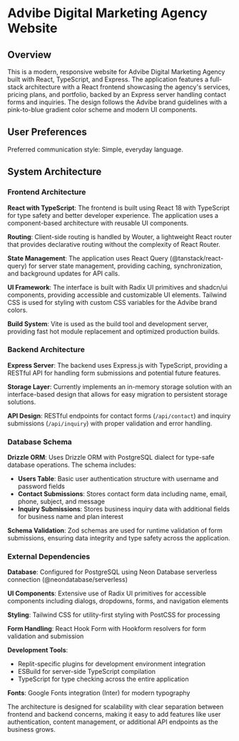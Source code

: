 # Advibe Digital Marketing Agency Website

## Overview

This is a modern, responsive website for Advibe Digital Marketing Agency built with React, TypeScript, and Express. The application features a full-stack architecture with a React frontend showcasing the agency's services, pricing plans, and portfolio, backed by an Express server handling contact forms and inquiries. The design follows the Advibe brand guidelines with a pink-to-blue gradient color scheme and modern UI components.

## User Preferences

Preferred communication style: Simple, everyday language.

## System Architecture

### Frontend Architecture

**React with TypeScript**: The frontend is built using React 18 with TypeScript for type safety and better developer experience. The application uses a component-based architecture with reusable UI components.

**Routing**: Client-side routing is handled by Wouter, a lightweight React router that provides declarative routing without the complexity of React Router.

**State Management**: The application uses React Query (@tanstack/react-query) for server state management, providing caching, synchronization, and background updates for API calls.

**UI Framework**: The interface is built with Radix UI primitives and shadcn/ui components, providing accessible and customizable UI elements. Tailwind CSS is used for styling with custom CSS variables for the Advibe brand colors.

**Build System**: Vite is used as the build tool and development server, providing fast hot module replacement and optimized production builds.

### Backend Architecture

**Express Server**: The backend uses Express.js with TypeScript, providing a RESTful API for handling form submissions and potential future features.

**Storage Layer**: Currently implements an in-memory storage solution with an interface-based design that allows for easy migration to persistent storage solutions.

**API Design**: RESTful endpoints for contact forms (`/api/contact`) and inquiry submissions (`/api/inquiry`) with proper validation and error handling.

### Database Schema

**Drizzle ORM**: Uses Drizzle ORM with PostgreSQL dialect for type-safe database operations. The schema includes:

- **Users Table**: Basic user authentication structure with username and password fields
- **Contact Submissions**: Stores contact form data including name, email, phone, subject, and message
- **Inquiry Submissions**: Stores business inquiry data with additional fields for business name and plan interest

**Schema Validation**: Zod schemas are used for runtime validation of form submissions, ensuring data integrity and type safety across the application.

### External Dependencies

**Database**: Configured for PostgreSQL using Neon Database serverless connection (@neondatabase/serverless)

**UI Components**: Extensive use of Radix UI primitives for accessible components including dialogs, dropdowns, forms, and navigation elements

**Styling**: Tailwind CSS for utility-first styling with PostCSS for processing

**Form Handling**: React Hook Form with Hookform resolvers for form validation and submission

**Development Tools**: 
- Replit-specific plugins for development environment integration
- ESBuild for server-side TypeScript compilation
- TypeScript for type checking across the entire application

**Fonts**: Google Fonts integration (Inter) for modern typography

The architecture is designed for scalability with clear separation between frontend and backend concerns, making it easy to add features like user authentication, content management, or additional API endpoints as the business grows.
